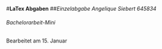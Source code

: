 #**LaTex Abgaben**
##*Einzelabgabe Angelique Siebert 645834*
###### Bachelorarbeit-Mini
Bearbeitet am 15. Januar

